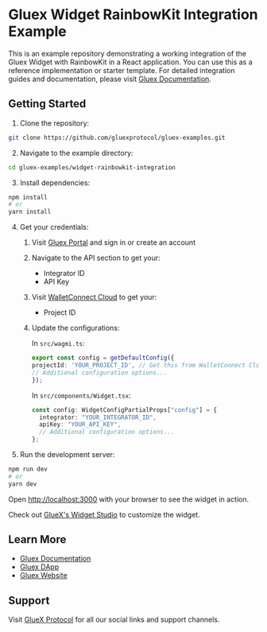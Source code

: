 # Gluex Widget RainbowKit Integration Example

This is an example repository demonstrating a working integration of the Gluex Widget with RainbowKit in a React application. You can use this as a reference implementation or starter template. For detailed integration guides and documentation, please visit [Gluex Documentation](https://docs.gluex.xyz).

## Getting Started

1. Clone the repository:
```bash
git clone https://github.com/gluexprotocol/gluex-examples.git
```

2. Navigate to the example directory:
```bash
cd gluex-examples/widget-rainbowkit-integration
```

3. Install dependencies:
```bash
npm install
# or
yarn install
```

4. Get your credentials:
   1. Visit [Gluex Portal](https://portal.gluex.xyz/login) and sign in or create an account
   2. Navigate to the API section to get your:
      - Integrator ID
      - API Key
   3. Visit [WalletConnect Cloud](https://cloud.walletconnect.com/sign-in) to get your:
      - Project ID
   4. Update the configurations:
      
      In `src/wagmi.ts`:
      ```typescript
      export const config = getDefaultConfig({
      projectId: 'YOUR_PROJECT_ID', // Get this from WalletConnect Cloud
      // Additional configuration options...
      });
      ```

      In `src/components/Widget.tsx`:
      ```typescript
      const config: WidgetConfigPartialProps["config"] = {
        integrator: "YOUR_INTEGRATOR_ID",
        apiKey: "YOUR_API_KEY",
        // Additional configuration options...
      };
      ```

5. Run the development server:
```bash
npm run dev
# or
yarn dev
```

Open [http://localhost:3000](http://localhost:5173) with your browser to see the widget in action.

Check out [GlueX's Widget Studio](https://studio.gluex.xyz/playground) to customize the widget.

## Learn More

- [Gluex Documentation](https://docs.gluex.xyz)
- [Gluex DApp](https://dapp.gluex.xyz)
- [Gluex Website](https://gluex.xyz)

## Support

Visit [GlueX Protocol](https://bento.me/gluex-protocol) for all our social links and support channels.

